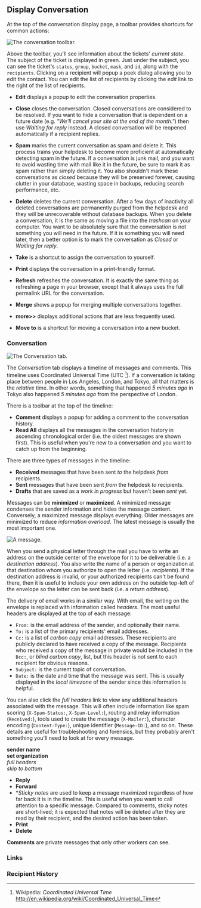 
## Display Conversation ##

At the top of the conversation display page, a toolbar provides shortcuts for common actions:

![The conversation toolbar.](images/reference/display_toolbar.png)

Above the toolbar, you'll see information about the tickets' _current state_. The subject of the ticket is displayed in green. Just under the subject, you can see the ticket's `status`, `group`, `bucket`, `mask`, and `id`, along with the `recipients`. Clicking on a recipient will popup a peek dialog allowing you to edit the contact. You can edit the list of recipients by clicking the _edit_ link to the right of the list of recipients.

* **Edit** displays a popup to edit the conversation properties.

* **Close** closes the conversation.  Closed conversations are considered to be resolved.  If you want to hide a conversation that is dependent on a future date (e.g. _"We'll cancel your site at the end of the month."_) then use _Waiting for reply_ instead. A closed conversation will be reopened automatically if a recipient replies.

* **Spam** marks the current conversation as spam and delete it.  This process trains your helpdesk to become more proficient at automatically detecting spam in the future.  If a conversation is junk mail, and you want to avoid wasting time with mail like it in the future, be sure to mark it as spam rather than simply deleting it.  You also shouldn't mark these conversations as _closed_ because they will be preserved forever, causing clutter in your database, wasting space in backups, reducing search performance, etc.

* **Delete** deletes the current conversation.  After a few days of inactivity all deleted conversations are permanently purged from the helpdesk and they will be unrecoverable without database backups.  When you delete a conversation, it is the same as moving a file into the _trashcan_ on your computer.  You want to be absolutely sure that the conversation is not something you will need in the future.  If it is something you will need later, then a better option is to mark the conversation as _Closed_ or _Waiting for reply_.

* **Take** is a shortcut to assign the conversation to yourself.

* **Print** displays the conversation in a print-friendly format.

* **Refresh** refreshes the conversation.  It is exactly the same thing as refreshing a page in your browser, except that it always uses the full permalink URL for the conversation.

* **Merge** shows a popup for merging multiple conversations together.

* **more>>** displays additional actions that are less frequently used.

* **Move to** is a shortcut for moving a conversation into a new bucket.

### Conversation ###

![The Conversation tab.](images/reference/conversation_tab.png)

The _Conversation_ tab displays a timeline of messages and comments.  This timeline uses Coordinated Universal Time (UTC  [^wikipedia-utc]).  If a conversation is taking place between people in Los Angeles, London, and Tokyo, all that matters is the _relative_ time.  In other words, something that happened _5 minutes ago_ in Tokyo also happened _5 minutes ago_ from the perspective of London.

[^wikipedia-utc]: Wikipedia: _Coordinated Universal Time_  
	<http://en.wikipedia.org/wiki/Coordinated_Universal_Time>

There is a toolbar at the top of the timeline:

* **Comment** displays a popup for adding a comment to the conversation history.  
* **Read All** displays all the messages in the conversation history in ascending chronological order (i.e. the oldest messages are shown first).  This is useful when you're new to a conversation and you want to catch up from the beginning.

There are three types of messages in the timeline:

* **Received** messages that have been sent _to_ the helpdesk _from_ recipients.
* **Sent** messages that have been sent _from_ the helpdesk _to_ recipients.
* **Drafts** that are saved as a _work in progress_ but haven't been _sent_ yet.
	
Messages can be **minimized** or **maximized**.  A minimized message condenses the sender information and hides the message content.  Conversely, a maximized message displays everything.  Older messages are minimized to reduce _information overload_.  The latest message is usually the most important one.

![A message.](images/reference/conversation_message.png)

When you send a physical letter through the mail you have to write an address on the outside center of the envelope for it to be deliverable (i.e. a _destination address_).  You also write the name of a person or organization at that destination whom you authorize to open the letter (i.e. _recipients_).  If the destination address is invalid, or your authorized recipients can't be found there, then it is useful to include your own address on the outside top-left of the envelope so the letter can be sent back (i.e. a _return address_).

The delivery of email works in a similar way.  With email, the writing on the envelope is replaced with information called _headers_.  The most useful headers are displayed at the top of each message:

* `From:` is the email address of the sender, and optionally their name.
* `To:` is a list of the primary recipients' email addresses.
* `Cc:` is a list of _carbon copy_ email addresses.  These recipients are publicly declared to have received a copy of the message.  Recipients who received a copy of the message in private would be included in the `Bcc:`, or _blind carbon copy_, list, but this header is not sent to each recipient for obvious reasons.
* `Subject:` is the current topic of conversation.
* `Date:` is the date and time that the message was sent.  This is usually displayed in the _local timezone_ of the sender since this information is helpful.

You can also click the _full headers_ link to view any additional headers associated with the message.  This will often include information like spam scoring (`X-Spam-Status:`, `X-Spam-Level:`), routing and relay information (`Received:`), tools used to create the message (`X-Mailer:`), character encoding (`Content-Type:`), unique identifier (`Message-ID:`), and so on.  These details are useful for troubleshooting and forensics, but they probably aren't something you'll need to look at for every message.  

**sender name**  
**set organization**  
_full headers_  
_skip to bottom_  

* **Reply**
* **Forward**
* **Sticky notes* are used to keep a message maximized regardless of how far back it is in the timeline.  This is useful when you want to call attention to a specific message.  Compared to comments, sticky notes are short-lived; it is expected that notes will be deleted after they are read by their recipient, and the desired action has been taken.
* **Print**
* **Delete**

**Comments** are private messages that only other workers can see.

### Links ###

### Recipient History ###

